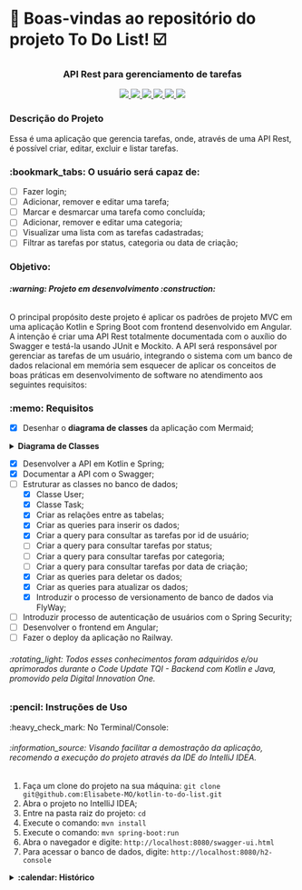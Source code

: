 # :notebook_with_decorative_cover: Boas-vindas ao repositório do projeto To Do List! :ballot_box_with_check:

<h3 align="center"><strong> API Rest para gerenciamento de tarefas </strong></h3>
<p align="center">
     <a alt="Java" href="https://java.com" target="_blank">
        <img src="https://img.shields.io/badge/Java-v17.0.6-5382A1.svg" />
    </a>
    <a alt="Kotlin" href="https://kotlinlang.org" target="_blank">
        <img src="https://img.shields.io/badge/Kotlin-v1.8.22-purple.svg" />
    </a>
    <a alt="Spring Boot" href="https://spring.io/projects/spring-boot" target="_blank">
        <img src="https://img.shields.io/badge/SpringBoot-v3.1.14-lightgreen.svg" />
    </a>
    <a alt="Maven" href="https://maven.apache.org/" target="_blank">
        <img src="https://img.shields.io/badge/Maven-v4.0.0-red.svg" />
    </a>
    <a alt="H2 database" href="https://www.h2database.com/html/main.html"  target="_blank">
        <img src="https://img.shields.io/badge/H2-v2.1.214-darkblue.svg" />
    </a>
    <a alt="Flyway" href="https://flywaydb.org/" target="_blank">
        <img src="https://img.shields.io/badge/Flyway-v9.16.3-darkred.svg">
    </a>
</p>

<h3>Descrição do Projeto</h3>

Essa é uma aplicação que gerencia tarefas, onde, através de uma API Rest, é 
possível criar, editar, excluir e listar tarefas.

<h3> :bookmark_tabs: O usuário será capaz de: </h3>

- [ ] Fazer login; <br>
- [ ] Adicionar, remover e editar uma tarefa;<br>
- [ ] Marcar e desmarcar uma tarefa como concluída;<br>
- [ ] Adicionar, remover e editar uma categoria;<br>
- [ ] Visualizar uma lista com as tarefas cadastradas;<br>
- [ ] Filtrar as tarefas por status, categoria ou data de criação;<br>

<h3> Objetivo: </h3>
  <h6><strong> :warning: Projeto em desenvolvimento :construction: </strong></h6>
  <p> O principal propósito deste projeto é aplicar os padrões de projeto MVC em uma aplicação Kotlin e Spring Boot com frontend desenvolvido em Angular. A intenção é criar uma API Rest totalmente documentada com o auxílio do Swagger e testá-la usando JUnit e Mockito. A API será responsável por gerenciar as tarefas de um usuário, integrando o sistema com um banco de dados relacional em memória sem esquecer de aplicar os conceitos de boas práticas em desenvolvimento de software no atendimento aos seguintes requisitos:</p>

<h3><strong> :memo: Requisitos </strong></h3>

- [x] Desenhar o **diagrama de classes** da aplicação com Mermaid;
      
 <details> <summary><strong> Diagrama de Classes </strong></summary>
<span> O diagrama de classes abaixo ilustra a estrutura do projeto, destacando as principais entidades e suas relações. Ele fornece uma visão geral da arquitetura do sistema e como as classes interagem umas com as outras.
Neste diagrama, é possível observar as principais classes envolvidas no projeto incluindo `User` e `Task`. A relação entre essas classes é representada pelas setas, indicando como elas se conectam.
Este diagrama serve como um guia visual útil para entender a estrutura do sistema e as classes envolvidas nas operações.</span>

```mermaid
classDiagram
class Task { 
    +id: string
    +date: date
    +title: string
    +description: string
    +status: Status
    +userId: number
    +save(task: Task) void
    +update(task: Task) Task
    +delete(id: number) void
    +findAll() List~Task~
    +findTaskByUserId(userId: number) List~Task~
}

class User {
    +id: number
    +username: string
    +email: string
    -password: string
    -image_url: string
    +save(user: User): void
    +update(user: User): User
    +delete(id: number): void
    +findAll(): List~User~
    +findByUsername(username: string): User 
    }

class Status { 
    <<enumeration>>
    OPEN
    IN_PROGRESS
    DONE 
    }
  		
  User "1" *-- "n" Task
  Task "1" -- "1" Status
```
</details>

- [x] Desenvolver a API em Kotlin e Spring; <br>
- [x] Documentar a API com o Swagger; <br>
- [ ] Estruturar as classes no banco de dados; <br>
  - [x] Classe User; <br>
  - [x] Classe Task; <br>
  - [x] Criar as relações entre as tabelas; <br>
  - [x] Criar as queries para inserir os dados; <br>
  - [x] Criar a query para consultar as tarefas por id de usuário; <br>
  - [ ] Criar a query para consultar tarefas por status; <br>
  - [ ] Criar a query para consultar tarefas por categoria; <br>
  - [ ] Criar a query para consultar tarefas por data de criação; <br>
  - [x] Criar as queries para deletar os dados; <br>
  - [x] Criar as queries para atualizar os dados; <br>
  - [x] Introduzir o processo de versionamento de banco de dados via FlyWay;<br>
- [ ] Introduzir processo de autenticação de usuários com o Spring Security;<br>
- [ ] Desenvolver o frontend em Angular; <br>
- [ ] Fazer o deploy da aplicação no Railway.

</details>

<h6> :rotating_light: Todos esses conhecimentos foram adquiridos e/ou aprimorados durante o Code Update TQI - Backend com Kotlin e Java, promovido pela Digital Innovation One. </h6>

<h3> :pencil: Instruções de Uso</h3>

<p> :heavy_check_mark: No Terminal/Console:</p>

<h6> :information_source: Visando facilitar a demostração da aplicação, recomendo a execução do projeto através da IDE do IntelliJ IDEA. </h6>

<ol>
	<li>Faça um clone do projeto na sua máquina: <code>git clone git@github.com:Elisabete-MO/kotlin-to-do-list.git</code></li>
    <li>Abra o projeto no IntelliJ IDEA;</li>
    <li>Entre na pasta raiz do projeto: <code>cd <nome_da_pasta> </code></li>
	<li>Execute o comando: <code>mvn install</code></li>
    <li>Execute o comando: <code>mvn spring-boot:run</code></li>
    <li>Abra o navegador e digite: <code>http://localhost:8080/swagger-ui.html</code></li>
    <li>Para acessar o banco de dados, digite: <code>http://localhost:8080/h2-console</code></li>
</ol>

<details>
    <summary>
        <strong> :calendar: Histórico </strong>
    </summary>

Esse projeto foi desenvolvido primeiramente em HTML, CSS e javascript para atender aos requisitos de avaliação do módulo de front-end do curso de desenvolvimento web da Trybe. Agora, venho aplicar os conhecimentos adquiridos em Kotlin e Spring Boot para desenvolver uma API e, posteriormente, irei utilizar o Angular para remodelar o front-end.
</details>

